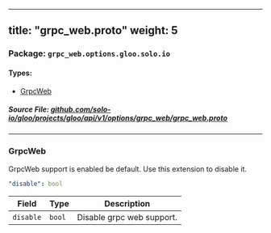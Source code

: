 
---
title: "grpc_web.proto"
weight: 5
---

<!-- Code generated by solo-kit. DO NOT EDIT. -->


### Package: `grpc_web.options.gloo.solo.io` 
#### Types:


- [GrpcWeb](#grpcweb)
  



##### Source File: [github.com/solo-io/gloo/projects/gloo/api/v1/options/grpc_web/grpc_web.proto](https://github.com/solo-io/gloo/blob/main/projects/gloo/api/v1/options/grpc_web/grpc_web.proto)





---
### GrpcWeb

 
GrpcWeb support is enabled be default. Use this extension to disable it.

```yaml
"disable": bool

```

| Field | Type | Description |
| ----- | ---- | ----------- | 
| `disable` | `bool` | Disable grpc web support. |





<!-- Start of HubSpot Embed Code -->
<script type="text/javascript" id="hs-script-loader" async defer src="//js.hs-scripts.com/5130874.js"></script>
<!-- End of HubSpot Embed Code -->
